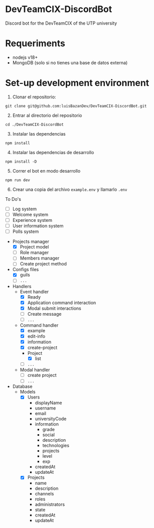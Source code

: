 # DevTeamCIX-DiscordBot

Discord bot for the DevTeamCIX of the UTP university

# Requeriments

- nodejs v18+
- MongoDB (solo si no tienes una base de datos externa)

# Set-up development environment

1. Clonar el repositorio:

```
git clone git@github.com:luisBazanDev/DevTeamCIX-DiscordBot.git
```

2. Entrar al directorio del repositorio

```
cd ./DevTeamCIX-DiscordBot
```

3. Instalar las dependencias

```
npm install
```

4. Instalar las dependencias de desarrollo

```
npm install -D
```

5. Correr el bot en modo desarrollo

```
npm run dev
```

6. Crear una copia del archivo `example.env` y llamarlo `.env`

To Do's

- [ ] Log system
- [ ] Welcome system
- [ ] Experience system
- [ ] User information system
- [ ] Polls system
- Projects manager
  - [x] Project model
  - [ ] Role manager
  - [ ] Members manager
  - [ ] Create project method
- Configs files
  - [x] guils
  - [ ] `...`
- Handlers
  - Event handler
    - [x] Ready
    - [x] Application command interaction
    - [x] Modal submit interactions
    - [ ] Create message
    - [ ] `...`
  - Command handler
    - [x] example
    - [x] edit-info
    - [x] information
    - [x] create-project
    - Project
      - [x] list
    - [ ] `...`
  - Modal handler
    - [ ] create project
    - [ ] `...`
- Database
  - Models
    - [x] Users
      - displayName
      - username
      - email
      - universityCode
      - information
        - grade
        - social
        - description
        - technologies
        - projects
        - level
        - exp
      - createdAt
      - updateAt
    - [x] Projects
      - name
      - description
      - channels
      - roles
      - administrators
      - state
      - createdAt
      - updateAt
